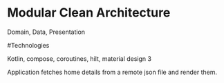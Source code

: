 # Modular Clean Architecture

Domain, Data, Presentation

#Technologies

Kotlin, compose, coroutines, hilt, material design 3 

Application fetches home details from a remote json file and render them.
